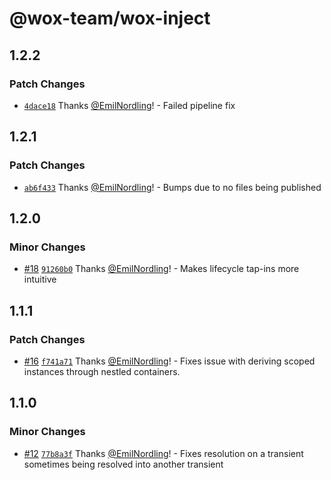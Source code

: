 # @wox-team/wox-inject

## 1.2.2

### Patch Changes

- [`4dace18`](https://github.com/wox-team/wox-inject/commit/4dace1896421c8cadac7551f5da766e6e53b3978) Thanks [@EmilNordling](https://github.com/EmilNordling)! - Failed pipeline fix

## 1.2.1

### Patch Changes

- [`ab6f433`](https://github.com/wox-team/wox-inject/commit/ab6f4334b9907ce7127584eafd20707850abb92f) Thanks [@EmilNordling](https://github.com/EmilNordling)! - Bumps due to no files being published

## 1.2.0

### Minor Changes

- [#18](https://github.com/wox-team/wox-inject/pull/18) [`91260b0`](https://github.com/wox-team/wox-inject/commit/91260b0f9624778a8ed8aa983c4ab7c3ef868d5d) Thanks [@EmilNordling](https://github.com/EmilNordling)! - Makes lifecycle tap-ins more intuitive

## 1.1.1

### Patch Changes

- [#16](https://github.com/wox-team/wox-inject/pull/16) [`f741a71`](https://github.com/wox-team/wox-inject/commit/f741a71e8daa898fa366b24b9a4de68db285d2c6) Thanks [@EmilNordling](https://github.com/EmilNordling)! - Fixes issue with deriving scoped instances through nestled containers.

## 1.1.0

### Minor Changes

- [#12](https://github.com/wox-team/wox-inject/pull/12) [`77b8a3f`](https://github.com/wox-team/wox-inject/commit/77b8a3f35bf807119e306f4757a26b33e988cc62) Thanks [@EmilNordling](https://github.com/EmilNordling)! - Fixes resolution on a transient sometimes being resolved into another transient
